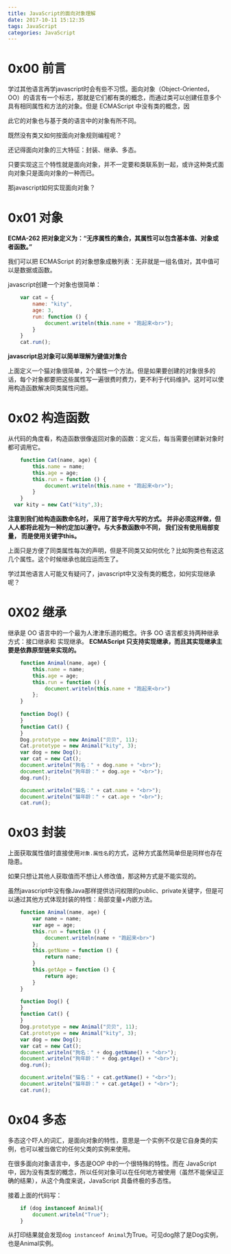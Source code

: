 ```yaml
---
title: JavaScript的面向对象理解
date: 2017-10-11 15:12:35
tags: JavaScript
categories: JavaScript
---
```


# 0x00 前言

学过其他语言再学javascript时会有些不习惯。面向对象（Object-Oriented， OO）的语言有一个标志，那就是它们都有类的概念，而通过类可以创建任意多个具有相同属性和方法的对象。但是 ECMAScript 中没有类的概念，因

此它的对象也与基于类的语言中的对象有所不同。

既然没有类又如何按面向对象规则编程呢？

还记得面向对象的三大特征：封装、继承、多态。

只要实现这三个特性就是面向对象，并不一定要和类联系到一起，或许这种类式面向对象只是面向对象的一种而已。

那javascript如何实现面向对象？



# 0x01 对象

**ECMA-262 把对象定义为：“无序属性的集合，其属性可以包含基本值、对象或者函数。”**

我们可以把 ECMAScript 的对象想象成散列表：无非就是一组名值对，其中值可以是数据或函数。

javascript创建一个对象也很简单：

```javascript
    var cat = {
        name: "kity",
        age: 3,
        run: function () {
            document.writeln(this.name + "跑起来<br>");
        }
    }
    cat.run();
```

**javascript总对象可以简单理解为键值对集合**

上面定义一个猫对象很简单，2个属性一个方法。但是如果要创建的对象很多的话，每个对象都要把这些属性写一遍很费时费力，更不利于代码维护。这时可以使用构造函数解决同类属性问题。

# 0x02 构造函数

从代码的角度看，构造函数很像返回对象的函数：定义后，每当需要创建新对象时都可调用它。

```javascript
    function Cat(name, age) {
        this.name = name;
        this.age = age;
        this.run = function () {
            document.writeln(this.name + "跑起来<br>");
        }
    }
  var kity = new Cat("kity",3);
```

**注意到我们给构造函数命名时， 采用了首字母大写的方式。 并非必须这样做，但人人都将此视为一种约定加以遵守。与大多数函数中不同， 我们没有使用局部变量， 而是使用关键字this。**

上面只是方便了同类属性每次的声明，但是不同类又如何优化？比如狗类也有这这几个属性。这个时候继承也就应运而生了。

学过其他语言人可能又有疑问了，javascript中又没有类的概念，如何实现继承呢？

# 0X02 继承

继承是 OO 语言中的一个最为人津津乐道的概念。许多 OO 语言都支持两种继承方式：接口继承和
实现继承。 **ECMAScript 只支持实现继承，而且其实现继承主要是依靠原型链来实现的。**

```javascript
    function Animal(name, age) {
        this.name = name;
        this.age = age;
        this.run = function () {
            document.writeln(this.name + "跑起来<br>")
        };
    }
    
    function Dog() {
    }
    function Cat() {
    }
    Dog.prototype = new Animal("贝贝", 11);
    Cat.prototype = new Animal("kity", 3);
    var dog = new Dog();
    var cat = new Cat();
    document.writeln("狗名：" + dog.name + "<br>");
    document.writeln("狗年龄：" + dog.age + "<br>");
    dog.run();

    document.writeln("猫名：" + cat.name + "<br>");
    document.writeln("猫年龄：" + cat.age + "<br>");
    cat.run();
```



# 0x03 封装

上面获取属性值时直接使用`对象.属性名`的方式，这种方式虽然简单但是同样也存在隐患。

如果只想让其他人获取值而不想让人修改值，那这种方式是不能实现的。

虽然javascript中没有像Java那样提供访问权限的public、private关键字，但是可以通过其他方式体现封装的特性：局部变量+内嵌方法。

```javascript
    function Animal(name, age) {
        var name = name;
        var age = age;
        this.run = function () {
            document.writeln(name + "跑起来<br>")
        };
        this.getName = function () {
            return name;
        }
        this.getAge = function () {
            return age;
        }
    }

    function Dog() {
    }
    function Cat() {
    }
    Dog.prototype = new Animal("贝贝", 11);
    Cat.prototype = new Animal("kity", 3);
    var dog = new Dog();
    var cat = new Cat();
    document.writeln("狗名：" + dog.getName() + "<br>");
    document.writeln("狗年龄：" + dog.getAge() + "<br>");
    dog.run();

    document.writeln("猫名：" + cat.getName() + "<br>");
    document.writeln("猫年龄：" + cat.getAge() + "<br>");
    cat.run();
```



# 0x04 多态

多态这个吓人的词汇，是面向对象的特性，意思是一个实例不仅是它自身类的实例，也可以被当做它的任何父类的实例来使用。

在很多面向对象语言中，多态是OOP 中的一个很特殊的特性。而在 JavaScript 中，因为没有类型的概念，所以任何对象可以在任何地方被使用（虽然不能保证正确的结果），从这个角度来说，JavaScript 具备终极的多态性。

接着上面的代码写：

```javascript
    if (dog instanceof Animal){
        document.writeln("True");
    }
```

从打印结果就会发现`dog instanceof Animal`为True。可见dog除了是Dog实例，也是Animal实例。

